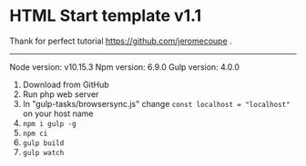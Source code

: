 # HTML Start template v1.1

Thank for perfect tutorial https://github.com/jeromecoupe .

----------------------

Node version: v10.15.3
Npm version: 6.9.0
Gulp version: 4.0.0

1. Download from GitHub
2. Run php web server
3. In "gulp-tasks/browsersync.js" change ``const localhost = "localhost"`` on your host name
4. ``npm i gulp -g``
5. ``npm ci``
6. ``gulp build``
7. ``gulp watch``
